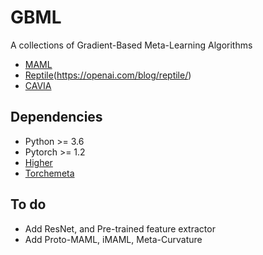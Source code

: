 # GBML
A collections of Gradient-Based Meta-Learning Algorithms

* [MAML](http://proceedings.mlr.press/v70/finn17a/finn17a.pdf)
* [Reptile]()(https://openai.com/blog/reptile/)
* [CAVIA]()



## Dependencies

* Python >= 3.6
* Pytorch >= 1.2
* [Higher](https://github.com/facebookresearch/higher) 
* [Torchemeta](https://github.com/tristandeleu/pytorch-meta) 



## To do

* Add ResNet, and Pre-trained feature extractor
* Add Proto-MAML, iMAML, Meta-Curvature

